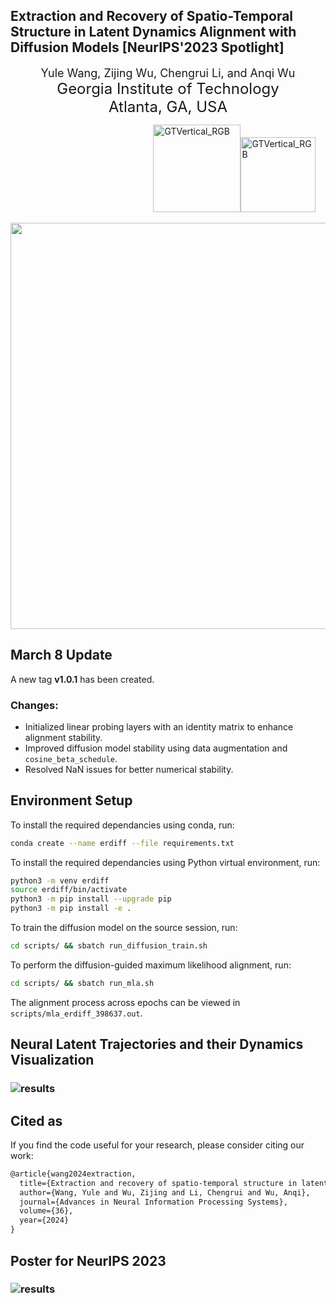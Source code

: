 <h2>Extraction and Recovery of Spatio-Temporal Structure in Latent Dynamics Alignment with Diffusion Models [NeurIPS'2023 Spotlight]</h2>

<div align='center' ><font size='4'>Yule Wang, Zijing Wu, Chengrui Li, and Anqi Wu</font></div>

<div align='center' ><font size='5'>Georgia Institute of Technology</font></div>

<div align='center' ><font size='5'>Atlanta, GA, USA</font></div>

&nbsp;&nbsp;&nbsp;&nbsp;&nbsp;&nbsp;&nbsp;&nbsp;&nbsp;&nbsp;&nbsp;&nbsp;&nbsp;&nbsp;&nbsp;&nbsp;&nbsp;&nbsp;&nbsp;&nbsp;&nbsp;&nbsp;&nbsp;&nbsp;&nbsp;&nbsp;&nbsp;&nbsp;&nbsp;&nbsp;&nbsp;&nbsp;&nbsp;&nbsp;&nbsp;&nbsp;&nbsp;&nbsp;&nbsp;&nbsp; &nbsp;&nbsp;&nbsp;&nbsp;&nbsp;&nbsp;&nbsp;&nbsp;&nbsp;&nbsp;&nbsp;&nbsp;&nbsp;&nbsp;&nbsp;&nbsp;                 <img src="images/GTVertical_RGB.png" alt="GTVertical_RGB" width="140" /><img src="images/127633222.png" alt="GTVertical_RGB" width="120" />



<div align=center><img src="images/ERDiff_main_github.png", width="650"></div>


## March 8 Update  

A new tag **v1.0.1** has been created.

### Changes:
- Initialized linear probing layers with an identity matrix to enhance alignment stability.  
- Improved diffusion model stability using data augmentation and `cosine_beta_schedule`.  
- Resolved NaN issues for better numerical stability.  



## **Environment Setup**

To install the required dependancies using conda, run:

```bash
conda create --name erdiff --file requirements.txt
```

To install the required dependancies using Python virtual environment, run:
```bash
python3 -m venv erdiff
source erdiff/bin/activate
python3 -m pip install --upgrade pip
python3 -m pip install -e .
```

To train the diffusion model on the source session, run:
```bash
cd scripts/ && sbatch run_diffusion_train.sh
```

To perform the diffusion-guided maximum likelihood alignment, run:
```bash
cd scripts/ && sbatch run_mla.sh
```

The alignment process across epochs can be viewed in `scripts/mla_erdiff_398637.out`.

## **Neural Latent Trajectories and their Dynamics Visualization**

###  ![results](images/results_aligned.png)


## **Cited as**
If you find the code useful for your research, please consider citing our work:

```markdown
@article{wang2024extraction,
  title={Extraction and recovery of spatio-temporal structure in latent dynamics alignment with diffusion model},
  author={Wang, Yule and Wu, Zijing and Li, Chengrui and Wu, Anqi},
  journal={Advances in Neural Information Processing Systems},
  volume={36},
  year={2024}
}
```

## **Poster for NeurIPS 2023**

###  ![results](images/ERDiff_NeurIPS23_Poster_Final.png)

